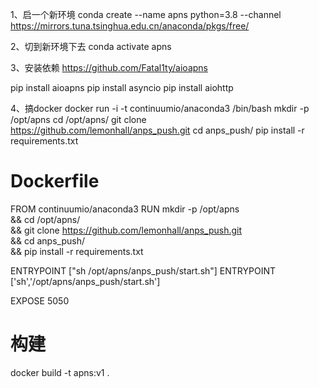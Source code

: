 1、启一个新环境
conda create --name apns python=3.8 --channel https://mirrors.tuna.tsinghua.edu.cn/anaconda/pkgs/free/

2、切到新环境下去
conda activate apns

3、安装依赖
https://github.com/Fatal1ty/aioapns

pip install aioapns
pip install asyncio
pip install aiohttp

4、搞docker
docker run -i -t continuumio/anaconda3 /bin/bash
mkdir -p /opt/apns
cd /opt/apns/
git clone https://github.com/lemonhall/anps_push.git
cd anps_push/
pip install -r requirements.txt


# Dockerfile

FROM continuumio/anaconda3
RUN mkdir -p /opt/apns \
    && cd /opt/apns/ \
    && git clone https://github.com/lemonhall/anps_push.git \
    && cd anps_push/ \
    && pip install -r requirements.txt

ENTRYPOINT ["sh /opt/apns/anps_push/start.sh"] 
ENTRYPOINT ['sh','/opt/apns/anps_push/start.sh']

EXPOSE 5050

# 构建
docker build -t apns:v1 .